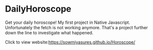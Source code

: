 # DailyHoroscope
Get your daily horoscope! My first project in Native Javascript. Unfortunately the fetch is not working anymore. That's a project further down the line to investigate what happened. 


Click to view website:https://sowmiyasures.github.io/Horoscope/

